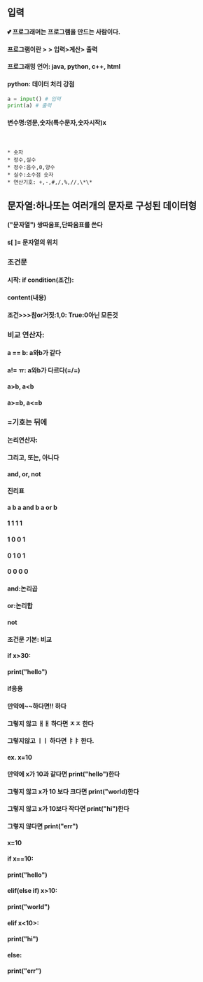 ## 입력

#### 💕 프로그래머는 프로그램을 만드는 사람이다.

#### 프로그램이란 > > 입력>계산> 출력

#### 프로그래밍 언어: java, python, c++, html

#### python: 데이터 처리 강점

```python
a = input() # 입력
print(a) # 출력
```

#### 변수명:영문,숫자(특수문자,숫자시작)x

<br>

```
* 숫자
* 정수,실수
* 정수:음수,0,양수
* 실수:소수점 숫자
* 연산기호: +,-,#,/,%,//,\*\*
```

## 문자열:하나또는 여러개의 문자로 구성된 데이터형

#### ("문자열") 쌍따옴표,단따옴표를 쓴다

#### s[ ]= 문자열의 위치

### 조건문

#### 시작: if condition(조건):

#### content(내용)

#### 조건>>>참or거짓:1,0: True:0아닌 모든것

### 비교 연산자:

#### a == b: a와b가 같다

#### a!= ㅠ: a와b가 다르다(=/=)

#### a>b, a<b

#### a>=b, a<=b

### =기호는 뒤에

#### 논리연산자:

#### 그리고, 또는, 아니다

#### and, or, not

#### 진리표

#### a b a and b a or b

#### 1 1 1 1

#### 1 0 0 1

#### 0 1 0 1

#### 0 0 0 0

#### and:논리곱

#### or:논리합

#### not

#### 조건문 기본: 비교

#### if x>30:

#### print("hello")

#### if응용

#### 만약에~~하다면!! 하다

#### 그렇지 않고 ㅐㅐ 하다면 ㅈㅈ 한다

#### 그렇지않고 ㅣㅣ 하다면 ㅑㅑ 한다.

#### ex. x=10

#### 만약에 x가 10과 같다면 print("hello")한다

#### 그렇지 않고 x가 10 보다 크다면 print("world)한다

#### 그렇지 않고 x가 10보다 작다면 print("hi")한다

#### 그렇지 않다면 print("err")

#### x=10

#### if x==10:

#### print("hello")

#### elif(else if) x>10:

#### print("world")

#### elif x<10>:

#### print("hi")

#### else:

#### print("err")
